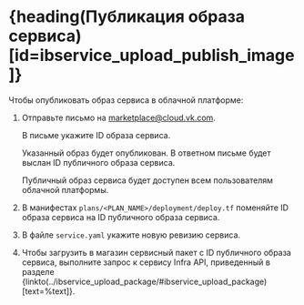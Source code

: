 # {heading(Публикация образа сервиса)[id=ibservice_upload_publish_image]}

Чтобы опубликовать образ сервиса в облачной платформе:

1. Отправьте письмо на [marketplace@cloud.vk.com](mailto:marketplace@cloud.vk.com).

   В письме укажите ID образа сервиса.

   Указанный образ будет опубликован. В ответном письме будет выслан ID публичного образа сервиса.

   <info>

   Публичный образ сервиса будет доступен всем пользователям облачной платформы.

   </info>
1. В манифестах `plans/<PLAN_NAME>/deployment/deploy.tf` поменяйте ID образа сервиса на ID публичного образа сервиса.
1. В файле `service.yaml` укажите новую ревизию сервиса.
1. Чтобы загрузить в магазин сервисный пакет с ID публичного образа сервиса, выполните запрос к сервису Infra API, приведенный в разделе {linkto(../ibservice_upload_package/#ibservice_upload_package)[text=%text]}.
